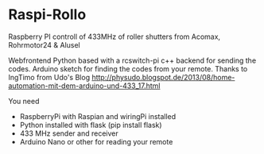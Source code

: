 # Raspi-Rollo
Raspberry PI controll of 433MHz of roller shutters from Acomax, Rohrmotor24 &amp; Alusel

Webfrontend Python based with a rcswitch-pi c++ backend for sending the codes.
Arduino sketch for finding the codes from your remote. Thanks to IngTimo from Udo's Blog http://physudo.blogspot.de/2013/08/home-automation-mit-dem-arduino-und-433_17.html

You need
- RaspberryPi with Raspian and wiringPi installed
- Python installed with flask (pip install flask)
- 433 MHz sender and receiver
- Arduino Nano or other for reading your remote
